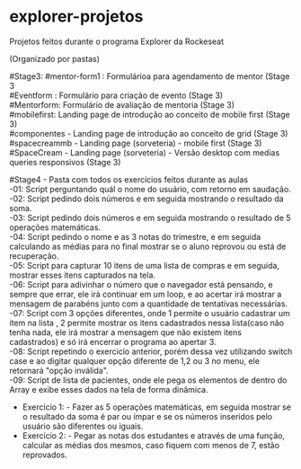 # explorer-projetos
Projetos feitos durante o programa Explorer da Rockeseat

(Organizado por pastas)

#Stage3:
#mentor-form1   : Formulárioa para agendamento de mentor (Stage 3 <br>
#Eventform     : Formulário para criação de evento    (Stage 3) <br>
#Mentorform: Formulário de avaliação de mentoria   (Stage 3) <br>
#mobilefirst: Landing page de introdução ao conceito de mobile first (Stage 3) <br>
#componentes - Landing page de introdução ao conceito de grid (Stage 3) <br>
#spacecreammb - Landing page (sorveteria) - mobile first (Stage 3) <br>
#SpaceCream - Landing page (sorveteria) - Versão desktop com medias queries responsivos  (Stage 3) <br>

#Stage4 - Pasta com todos os exercícios feitos durante as aulas  <br>
-01: Script perguntando quál o nome do usuário, com retorno em saudação. <br>
-02: Script pedindo dois números e em seguida mostrando o resultado da soma. <br>
-03: Script pedindo dois números e em seguida mostrando o resultado de 5 operações matemáticas. <br>
-04: Script pedindo o nome e as 3 notas do trimestre, e em seguida calculando as médias para no final mostrar se o aluno reprovou ou está de recuperação.  <br>
-05: Script para capturar 10 itens de uma lista de compras e em seguida, mostrar esses itens capturados na tela. <br>
-06: Script para adivinhar o número que o navegador está pensando, e sempre que errar, ele irá continuar em um loop, e ao acertar irá mostrar a mensagem de parabéns junto com a quantidade de tentativas necessárias. <br>
-07: Script com 3 opções diferentes, onde 1 permite o usuário cadastrar um item na lista , 2 permite mostrar os itens cadastrados nessa lista(caso não tenha nada, ele irá mostrar a mensagem que não existem itens cadastrados) e só irá encerrar o programa ao apertar 3. <br>
-08: Script repetindo o exercicío anterior, porém dessa vez utilizando switch case e ao digitar qualquer opção diferente de 1,2 ou 3 no menu, ele retornará "opção inválida". <br>
-09: Script de lista de pacientes, onde ele pega os elementos de dentro do Array e exibe esses dados na tela de forma dinâmica. <br>
- Exercício 1: - Fazer as 5 operações matemáticas, em seguida mostrar se o resultado da soma é par ou ímpar e se os números inseridos pelo usuário são diferentes ou iguais. <br>
- Exercício 2: - Pegar as notas dos estudantes e através de uma função, calcular as médias dos mesmos, caso fiquem com menos de 7, estão reprovados. <br>
